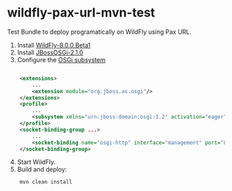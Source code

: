 wildfly-pax-url-mvn-test
========================

Test Bundle to deploy programatically on WildFly using Pax URL.


1. Install [WildFly-8.0.0.Beta1](http://download.jboss.org/wildfly/8.0.0.Beta1/wildfly-8.0.0.Beta1.zip)
2. Install [JBossOSGi-2.1.0](http://jbossosgi.blogspot.com/2013/07/jbossosgi-210-released.html)
3. Configure the [OSGi subsystem](https://docs.jboss.org/author/display/AS7/OSGi+Subsystem+Configuration)
```xml

    <extensions>
        ...
        <extension module="org.jboss.as.osgi"/>
    </extensions>
    <profile>
        ...
        <subsystem xmlns="urn:jboss:domain:osgi:1.2" activation="eager"/>
    </profile>
    <socket-binding-group ...>
        ...
        <socket-binding name="osgi-http" interface="management" port="8090"/>
    </socket-binding-group>

```
4. Start WildFly.
5. Build and deploy:
```
    mvn clean install
```
